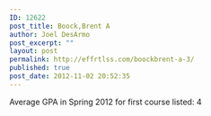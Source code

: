 ```yaml
---
ID: 12622
post_title: Boock,Brent A
author: Joel DesArmo
post_excerpt: ""
layout: post
permalink: http://effrtlss.com/boockbrent-a-3/
published: true
post_date: 2012-11-02 20:52:35
---
```

<p>Average GPA in Spring 2012 for first course listed: 4</p>